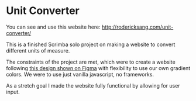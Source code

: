 # Unit Converter

You can see and use this website here: http://rodericksang.com/unit-converter/

This is a finished Scrimba solo project on making a website to convert different units of measure.

The constraints of the project are met, which were to create a website following [this design shown on Figma](https://www.figma.com/file/AdqUVRQCZGP1zRcEvzmJTm/Unit-Conversion?node-id=0%3A13) with flexibility to use our own gradient colors. We were to use just vanilla javascript, no frameworks.

As a stretch goal I made the website fully functional by allowing for user input.
